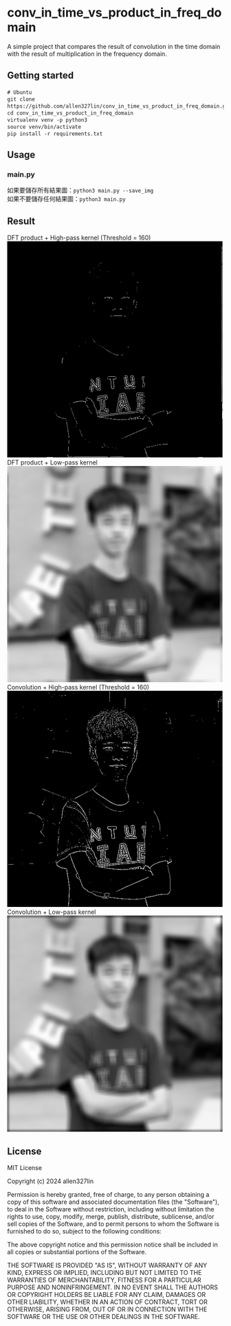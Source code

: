 # conv_in_time_vs_product_in_freq_domain
A simple project that compares the result of 
convolution in the time domain with 
the result of multiplication in the frequency domain. 

## Getting started
```
# Ubuntu
git clone https://github.com/allen327lin/conv_in_time_vs_product_in_freq_domain.git
cd conv_in_time_vs_product_in_freq_domain
virtualenv venv -p python3
source venv/bin/activate
pip install -r requirements.txt
```

## Usage
### main.py
如果要儲存所有結果圖：`python3 main.py --save_img` \
如果不要儲存任何結果圖：`python3 main.py`

## Result
DFT product + High-pass kernel (Threshold = 160)
![Result of DFT product, High-pass kernel.png](photos/results_using_profile_photo_501/Result%20of%20DFT%20product,%20High-pass%20kernel.png)
DFT product + Low-pass kernel
![Result of DFT product, Low-pass kernel.png](photos/results_using_profile_photo_501/Result%20of%20DFT%20product,%20Low-pass%20kernel.png)
Convolution + High-pass kernel (Threshold = 160)
![Result of Convolution, High-pass kernel.png](photos/results_using_profile_photo_501/Result%20of%20Convolution,%20High-pass%20kernel.png)
Convolution + Low-pass kernel
![Result of Convolution, Low-pass kernel.png](photos/results_using_profile_photo_501/Result%20of%20Convolution,%20Low-pass%20kernel.png)

## License
MIT License

Copyright (c) 2024 allen327lin

Permission is hereby granted, free of charge, to any person obtaining a copy
of this software and associated documentation files (the "Software"), to deal
in the Software without restriction, including without limitation the rights
to use, copy, modify, merge, publish, distribute, sublicense, and/or sell
copies of the Software, and to permit persons to whom the Software is
furnished to do so, subject to the following conditions:

The above copyright notice and this permission notice shall be included in all
copies or substantial portions of the Software.

THE SOFTWARE IS PROVIDED "AS IS", WITHOUT WARRANTY OF ANY KIND, EXPRESS OR
IMPLIED, INCLUDING BUT NOT LIMITED TO THE WARRANTIES OF MERCHANTABILITY,
FITNESS FOR A PARTICULAR PURPOSE AND NONINFRINGEMENT. IN NO EVENT SHALL THE
AUTHORS OR COPYRIGHT HOLDERS BE LIABLE FOR ANY CLAIM, DAMAGES OR OTHER
LIABILITY, WHETHER IN AN ACTION OF CONTRACT, TORT OR OTHERWISE, ARISING FROM,
OUT OF OR IN CONNECTION WITH THE SOFTWARE OR THE USE OR OTHER DEALINGS IN THE
SOFTWARE.
